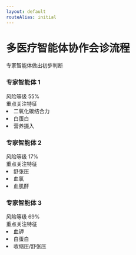 ```yaml
---
layout: default
routeAlias: initial
---
```


<div class="text-center">
    <h1 class="text-3xl font-bold text-indigo-800 mb-2">多医疗智能体协作会诊流程</h1>
    <p class="text-gray-600">专家智能体做出初步判断</p>
</div>

<div class="grid grid-cols-3 gap-12 h-full items-center -mt-8">

<div v-click=1 class="v-click">
  <div class="relative bg-red-50 rounded-2xl p-3 shadow-lg hover:shadow-xl transition-all duration-300">
    <div class="absolute -top-6 left-1/2 -translate-x-1/2">
      <carbon:ai class="text-4xl text-red-600 bg-white rounded-full p-2 shadow-md" />
    </div>
    <h3 class="text-xl font-bold text-red-800 mb-4 mt-2"><Link to="doctor1">专家智能体 1</Link></h3>
    <div class="text-sm leading-relaxed">
      <div class="mb-2 -mt-2">
        <div class="flex justify-between mb-2">
          <span><carbon:warning class="flex-shrink-0 text-red-500 mr-2" /> 风险等级</span>
          <span>55%</span>
        </div>
        <div class="h-2 bg-gray-200 rounded-full overflow-hidden">
          <div class="w-55/100 h-full bg-red-600 animate-progress"></div>
        </div>
      </div>
      <div>
        <div class="flex justify-between mb-2">
          <span><carbon:warning class="flex-shrink-0 text-red-500 mr-2" />重点关注特征</span>
        </div>
        <div class="bg-white rounded-lg">
          <li>二氧化碳结合力</li>
          <li>白蛋白</li>
          <li>营养摄入</li>
        </div>
      </div>
    </div>
  </div>
</div>

<div v-click=1 class="v-click">
  <div class="relative bg-green-50 rounded-2xl p-3 shadow-lg hover:shadow-xl transition-all duration-300">
    <div class="absolute -top-6 left-1/2 -translate-x-1/2">
      <carbon:ai class="text-4xl text-emerald-600 bg-white rounded-full p-2 shadow-md" />
    </div>
    <h3 class="text-xl font-bold text-green-800 mb-4 mt-2"><Link to="doctor2">专家智能体 2</Link></h3>
    <div class="text-sm leading-relaxed">
      <div class="mb-2 -mt-2">
        <div class="flex justify-between mb-2">
          <span><carbon:warning class="flex-shrink-0 text-green-500 mr-2" /> 风险等级</span>
          <span>17%</span>
        </div>
        <div class="h-2 bg-gray-200 rounded-full overflow-hidden">
          <div class="w-1/6 h-full bg-green-500 animate-progress"></div>
        </div>
      </div>
      <div>
        <div class="flex justify-between mb-2">
          <span><carbon:warning class="flex-shrink-0 text-green-500 mr-2" />重点关注特征</span>
        </div>
        <div class="bg-white rounded-lg">
          <li>舒张压</li>
          <li>血氯</li>
          <li>血肌酐</li> 
        </div>
      </div>  
    </div>
  </div>
</div>

<div v-click=1 class="v-click">
  <div class="relative bg-purple-50 rounded-2xl p-3 shadow-lg hover:shadow-xl transition-all duration-300">
    <div class="absolute -top-6 left-1/2 -translate-x-1/2">
      <carbon:ai class="text-4xl text-purple-600 bg-white rounded-full p-2 shadow-md" />
    </div>
    <h3 class="text-xl font-bold text-purple-800 mb-4 mt-2"><Link to="doctor3">专家智能体 3</Link></h3>
    <div class="text-sm leading-relaxed">
      <div class="mb-2 -mt-2">
        <div class="flex justify-between mb-2">
          <span><carbon:warning class="flex-shrink-0 text-red-800 mr-2" /> 风险等级</span>
          <span>69%</span>
        </div>
        <div class="h-2 bg-gray-200 rounded-full overflow-hidden">
          <div class="w-7/10 h-full bg-red-800 animate-progress"></div>
        </div>
      </div>  
      <div>
        <div class="flex justify-between mb-2">
          <span><carbon:warning class="flex-shrink-0 text-red-800 mr-2" />重点关注特征</span>
        </div>
        <div class="bg-white rounded-lg">
          <li>血钾</li>
          <li>白蛋白</li>
          <li>收缩压/舒张压</li>
        </div>
      </div>  
    </div>
  </div>
</div>

</div>

<style>
/* 自定义气泡悬停动画 */
.hover\\:shadow-xl:hover {
  transform: translateY(-5px);
  transition: all 0.3s cubic-bezier(0.4, 0, 0.2, 1);
}

/* 对话三角箭头 */
.absolute > .w-0 {
  filter: drop-shadow(0 2px 4px rgba(0,0,0,0.1));
}
</style>